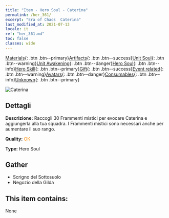```yaml
---
title: "Item - Hero Soul - Caterina"
permalink: /her_361/
excerpt: "Era of Chaos  Caterina"
last_modified_at: 2021-07-13
locale: it
ref: "her_361.md"
toc: false
classes: wide
---
```

 [Materials](/ItemsIT/){: .btn .btn--primary}[Artifacts](/ItemsIT/Artifacts/){: .btn .btn--success}[Unit Soul](/ItemsIT/UnitSoul/){: .btn .btn--warning}[Unit Awakening](/ItemsIT/UnitAwakening/){: .btn .btn--danger}[Hero Soul](/ItemsIT/HeroSoul/){: .btn .btn--info}[Hero Skill](/ItemsIT/HeroSkill/){: .btn .btn--primary}[Gift](/ItemsIT/Gift/){: .btn .btn--success}[Event related](/ItemsIT/Events/){: .btn .btn--warning}[Avatars](/ItemsIT/Avatars/){: .btn .btn--danger}[Consumables](/ItemsIT/Consumables/){: .btn .btn--info}[Unknown](/ItemsIT/Unknown/){: .btn .btn--primary}

 ![Caterina](/images/h/h_Catherine.jpg)

## Dettagli
 **Descrizione:** Raccogli 30 Frammenti mistici per evocare Caterina e aggiungerla alla tua squadra. I Frammenti mistici sono necessari anche per aumentare il suo rango.

 **Quality:** <span style="color: #FF8C00">OK</span>

 **Type:** Hero Soul

## Gather

*    Scrigno del Sottosuolo 
*    Negozio della Gilda 

## This item contains:

  None

